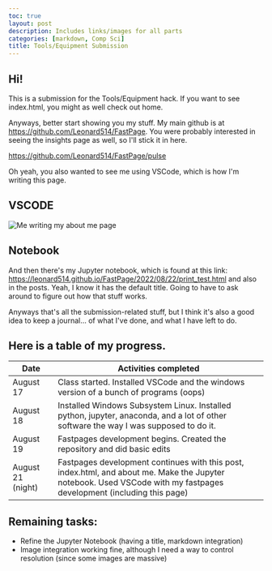 ```yaml
---
toc: true
layout: post
description: Includes links/images for all parts
categories: [markdown, Comp Sci]
title: Tools/Equipment Submission
---
```


## Hi!

This is a submission for the Tools/Equipment hack. If you want to see index.html, you might as well check out home.

Anyways, better start showing you my stuff. My main github is at https://github.com/Leonard514/FastPage. You were probably interested in seeing the insights page as well, so I'll stick it in here.

https://github.com/Leonard514/FastPage/pulse

Oh yeah, you also wanted to see me using VSCode, which is how I'm writing this page.

## VSCODE
![]({{site.baseurl}}/images/VSCODE.png "Me writing my about me page")
## Notebook
And then there's my Jupyter notebook, which is found at this link: https://leonard514.github.io/FastPage/2022/08/22/print_test.html
and also in the posts. Yeah, I know it has the default title. Going to have to ask around to figure out how that stuff works.

Anyways that's all the submission-related stuff, but I think it's also a good idea to keep a journal... of what I've done, and what I have left to do.

## Here is a table of my progress.

| Date | Activities completed |
|-|-|
| August 17 | Class started. Installed VSCode and the windows version of a bunch of programs (oops)|
| August 18 | Installed Windows Subsystem Linux. Installed python, jupyter, anaconda, and a lot of other software the way I was supposed to do it.|
| August 19 | Fastpages development begins. Created the repository and did basic edits |
| August 21 (night) | Fastpages development continues with this post, index.html, and about me. Make the Jupyter notebook. Used VSCode with my fastpages development (including this page)|

## Remaining tasks:
- Refine the Jupyter Notebook (having a title, markdown integration)
- Image integration working fine, although I need a way to control resolution (since some images are massive)